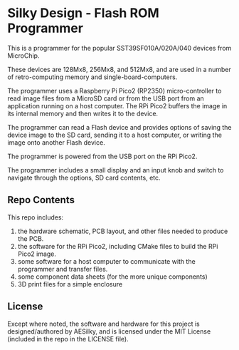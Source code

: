 # Silky Design - Flash ROM Programmer

This is a programmer for the popular SST39SF010A/020A/040 devices from MicroChip.

These devices are 128Mx8, 256Mx8, and 512Mx8, and are used in a number of retro-computing memory and single-board-computers.

The programmer uses a Raspberry Pi Pico2 (RP2350) micro-controller to read image files from a MicroSD card or from the USB port from an application running on a host computer. The RPi Pico2 buffers the image in its internal memory and then writes it to the device.

The programmer can read a Flash device and provides options of saving the device image to the SD card, sending it to a host computer, or writing the image onto another Flash device.

The programmer is powered from the USB port on the RPi Pico2.

The programmer includes a small display and an input knob and switch to navigate through the options, SD card contents, etc.

## Repo Contents

This repo includes:

1. the hardware schematic, PCB layout, and other files needed to produce the PCB.
2. the software for the RPi Pico2, including CMake files to build the RPi Pico2 image.
3. some software for a host computer to communicate with the programmer and transfer files.
4. some component data sheets (for the more unique components)
5. 3D print files for a simple enclosure

## License

Except where noted, the software and hardware for this project is designed/authored by AESilky, and is licensed under the MIT License (included in the repo in the LICENSE file).
